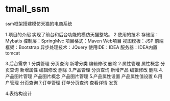 # tmall_ssm
ssm框架搭建模仿天猫的电商系统

1.项目的介绍
  实现了前台和后台功能的模仿天猫整站。
2.使用的技术
  存储层：Mybatis
  控制层：SpringMvc
  项目格式：Maven Web项目
  视图模板：JSP
  前端框架：Bootstrap
  异步处理技术：JQuery
  使用IDE：IDEA
  服务器：IDEA内置tomcat
 
3.后台需求
    1.分类管理
        分页查询
        新增分类
        编辑修改
        删除
    2.属性管理
        属性概念
        分页查询
        新增属性
        编辑修改
        删除
    3.产品管理
        分页查询
        新增产品
        编辑修改
        删除
    4.产品图片管理
        产品图片概念
        产品图片管理
    5.产品属性设置
        产品属性值设置
    6.用户管理
        分页查询
    7.订单管理
        订单分页查询
        查看详情
        发货
        
4.表结构设计
